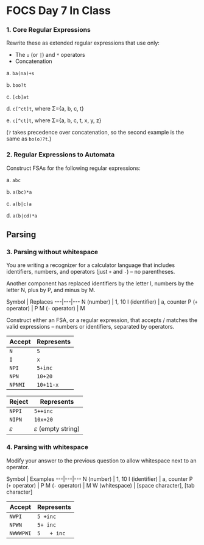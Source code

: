 # FOCS Day 7 In Class

### 1. Core Regular Expressions

Rewrite these as extended regular expressions that use only:

- The `∪` (or `|`) and `*` operators
- Concatenation

a. `ba(na)+s`

b. `boo?t`

c. `[cb]at`

d. `c[^ct]t`, where Σ={a, b, c, t}

e. `c[^ct]t`, where Σ={a, b, c, t, x, y, z}

(`?` takes precedence over concatenation, so the second example is the same as `bo(o)?t`.)

### 2. Regular Expressions to Automata

Construct FSAs for the following regular expressions:

a. `abc`

b. `a(bc)*a`

c. `a(b|c)a`

d. `a(b|cd)*a`

## Parsing

### 3. Parsing without whitespace

You are writing a recognizer for a calculator language that includes identifiers, numbers, and operators (just `+` and `-`) – no parentheses.

Another component has replaced identifiers by the letter I, numbers by the letter N, plus by P, and minus by M.

Symbol | Replaces
---|---|---
N (number) | 1, 10
I (identifier) | a, counter
P (`+` operator) | P
M (`-` operator) | M

Construct either an FSA, or a regular expression, that accepts / matches the valid expressions – numbers or identifiers, separated by operators.

Accept | Represents
---|---
`N` | `5`
`I` | `x`
`NPI` | `5+inc`
`NPN` | `10+20`
`NPNMI` | `10+11-x`

Reject | Represents
---|---
`NPPI` | `5++inc`
`NIPN` | `10x+20`
𝜀 | 𝜀 (empty string)

### 4. Parsing with whitespace

Modify your answer to the previous question to allow whitespace next to an operator.

Symbol | Examples
---|---|---
N (number) | 1, 10
I (identifier) | a, counter
P (`+` operator) | P
M (`-` operator) | M
W (whitespace) | [space character], [tab character]

Accept | Represents
---|---
`NWPI` | `5 +inc`
`NPWN` | `5+ inc`
`NWWWPWI` | `5   + inc`
